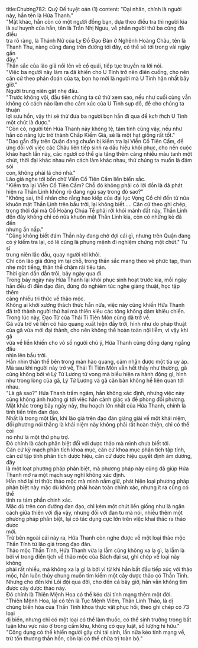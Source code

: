 title:Chương782: Quỷ Đế tuyệt oán (1)
content:
"Đại nhân, chính là người này, hắn tên là Hứa Thanh."<br>"Mặt khác, hắn còn có một người đồng bạn, dựa theo điều tra thì người kia<br>là sư huynh của hắn, tên là Trần Nhị Ngưu, về phần người thứ ba cũng đã điều<br>tra rõ ràng, là Thánh Nữ của Ly Đồ Đạo Đàn ở Nghênh Hoàng Châu, tên là<br>Thanh Thu, nàng cũng đang trên đường tới đây, có thể sẽ tới trong vài ngày gần<br>đây."<br>Thần sắc của lão giả nổi lên vẻ cổ quái, tiếp tục truyền ra lời nói.<br>"Việc ba người này làm ra đã khiến cho U Tinh trở nên điên cuồng, cho nên<br>căn cứ theo phán đoán của ta, bọn họ mới là người mà U Tinh hận nhất bây<br>giờ."<br>Người trung niên gật nhẹ đầu.<br>"Trước không vội, đầu tiên chúng ta cứ thử xem sao, nếu như cuối cùng vẫn<br>không có cách nào làm cho cảm xúc của U Tinh sụp đổ, để cho chúng ta thuận<br>lợi sưu hồn, vậy thì sẽ thử đưa ba người bọn hắn đi qua để k*ch th*ch U Tinh<br>một chút là được."<br>"Còn có, người tên Hứa Thanh này không tệ, tâm tính cũng vậy, nếu như<br>hắn có năng lực trở thành Chấp Kiếm Giả, sẽ là một hạt giống rất tốt."<br>"Dạo gần đây trên Quận đang chuẩn bị kiểm tra lại Viễn Cổ Tiên Cấm, để<br>ứng đối với việc các Châu liên tiếp sinh ra dấu hiệu khôi phục, cho nên cuộc<br>khảo hạch lần này, các ngươi có thể gia tăng thêm càng nhiều máu tanh một<br>chút, thời đại khác nhau nên cách làm khác nhau, thứ chúng ta muốn là đám sói<br>con, không phải là chó nhà."<br>Lão giả nghe tới bốn chữ Viễn Cổ Tiên Cấm liền biến sắc.<br>"Kiểm tra lại Viễn Cổ Tiên Cấm? Chỗ đó không phải có lời đồn là đã phát<br>hiện ra Thần Linh không rõ đang ngủ say trong đó sao?"<br>"Không sai, thế nhân cho rằng hạo kiếp của đại lục Vọng Cổ chỉ đến từ nửa<br>khuôn mặt Thần Linh trên bầu trời, lại không biết..... Căn cứ theo ghi chép,<br>trong thời đại mà Cổ Hoàng Chúa Tể phải rời khỏi mảnh đất này, Thần Linh<br>đến đây không chỉ có nửa khuôn mặt Thần Linh kia, còn có những kẻ đã đến<br>nhưng ẩn nấp."<br>"Cũng không biết đám Thần này đang chờ đợi cái gì, nhưng trên Quận đang<br>có ý kiểm tra lại, có lẽ cũng là phụng mệnh đi nghiệm chứng một chút." Tu sĩ<br>trung niên lắc đầu, quay người rời khỏi.<br>Chỉ còn lão giả đứng im tại chỗ, trong thần sắc mang theo vẻ phức tạp, than<br>nhẹ một tiếng, thân thể chậm rãi tiêu tán.<br>Thời gian dần dần trôi, bảy ngày qua đi.<br>Trong bảy ngày này Hứa Thanh lại khôi phục sinh hoạt trước kia, mỗi ngày<br>hắn đều đi đến đạo đàn, đứng đó nghiêm túc nghe giảng thuật, học tập thêm<br>càng nhiều tri thức về thảo mộc.<br>Không ai khởi xướng thách thức hắn nữa, việc này cũng khiến Hứa Thanh<br>đã trở thành người thứ hai mà thiên kiêu các tông không dám khiêu chiến.<br>Trong lúc này, Đạo Tử của Thái Ti Tiên Môn cũng đã trở về.<br>Gã vừa trở về liền có hào quang xuất hiện đầy trời, hình như do pháp thuật<br>của gã vừa mới đại thành, cho nên không thể hoàn toàn nội liễm, vì vậy khi gã<br>vừa về liền khiến cho vô số người chú ý, Hứa Thanh cũng đồng dạng ngẩng đầu<br>nhìn lên bầu trời.<br>Hắn nhìn thân thể bên trong màn hào quang, cảm nhận được một tia uy áp.<br>Mà sau khi người này trở về, Thái Ti Tiên Môn vẫn hết thảy như thường, gã<br>cũng không bởi vì Lý Tử Lương tử vong mà biểu hiện ra hành động gì, hình<br>như trong lòng của gã, Lý Tử Lương và gã căn bản không hề liên quan tới nhau.<br>"Là gã sao?" Hứa Thanh trầm ngâm, hắn không xác định, nhưng việc này<br>cũng không ảnh hưởng gì tới việc hắn cảnh giác và đề phòng đối phương.<br>Mặt khác trong bảy ngày này, thu hoạch lớn nhất của Hứa Thanh, chính là<br>tinh tiến trên đan đạo.<br>Nhất là trong một lần, khi lão giả trên đạo đàn giảng giải về một khái niệm,<br>đối phương nói thẳng là khái niệm này không phải rất hoàn thiện, chỉ có thể coi<br>nó như là một thứ phụ trợ.<br>Đó chính là cách phân biệt đối với dược thảo mà mình chưa biết tới.<br>Căn cứ kỳ mạch phân tích khoa mục, căn cứ khoa mục phân tích tập tính,<br>căn cứ tập tính phân tích dược hiệu, căn cứ dược hiệu quyết định âm dương, đây<br>là một loạt phương pháp phân biệt, mà phương pháp này cũng đã giúp Hứa<br>Thanh mở ra một mạch suy nghĩ không xác định.<br>Hắn nhớ lại tri thức thảo mộc mà mình nắm giữ, phát hiện loại phương pháp<br>phân biệt này mặc dù không phải hoàn toàn chính xác, nhưng ít ra cũng có thể<br>tính ra tám phần chính xác.<br>Mặc dù trên con đường đan đạo, chỉ kém một chút liền giống như là ngăn<br>cách giữa thiên với địa vậy, nhưng đối với đan tu mà nói, nhiều thêm một<br>phương pháp phân biệt, lại có tác dụng cực lớn trên việc khai thác ra thảo dược<br>mới.<br>Trừ bên ngoài cái này ra, Hứa Thanh còn nghe được về một loại thảo mộc<br>Thần Tính từ lão giả trong đạo đàn.<br>Thảo mộc Thần Tính, Hứa Thanh vừa lạ lẫm cũng không xa lạ gì, lạ lẫm là<br>bởi vì trong điển tịch về thảo mộc của Bách đại sư, ghi chép về loại này không<br>phải rất nhiều, mà không xa lạ gì là bởi vì từ khi hắn bắt đầu tiếp xúc với thảo<br>mộc, hắn luôn thủy chung muốn tìm kiếm một cây dược thảo có Thần Tính.<br>Nhưng cho đến khi Lôi đội qua đời, cho đến cả bây giờ, hắn vẫn không tìm<br>được cây dược thảo này.<br>Đó chính là Thiên Mệnh Hoa có thể kéo dài tính mạng thêm một đời.<br>"Thiên Mệnh Hoa, lại có tên là Tục Mệnh Viêm, Thần Linh Thảo, là dị<br>chủng biến hóa của Thần Tính khoa thực vật phục hồi, theo ghi chép có 73 loại<br>dị biến, nhưng chỉ có một loại có thể làm thuốc, có thể sinh trưởng trong bất<br>luận khu vực nào ở trong cấm khu, không có quy luật, số lượng hi hữu."<br>"Công dụng có thể khiến người gãy chi tái sinh, lần nữa kéo tính mạng về,<br>trừ tổn thương thần hồn, còn lại có thể chữa trị toàn bộ."